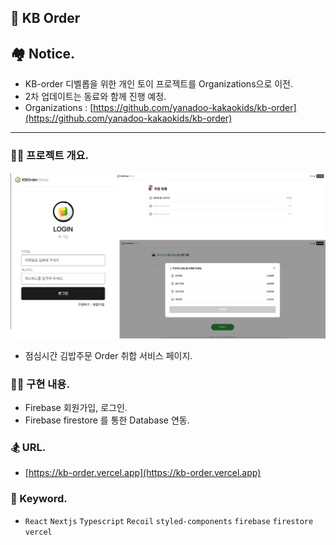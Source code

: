 ## 🍙 KB Order

## 🏘 Notice.

- KB-order 디벨롭을 위한 개인 토이 프로젝트를 Organizations으로 이전.
- 2차 업데이트는 동료와 함께 진행 예정.
- Organizations : [https://github.com/yanadoo-kakaokids/kb-order](https://github.com/yanadoo-kakaokids/kb-order)

---

### 🧑‍💻 프로젝트 개요.

<img src=".docs/img_readme.png" width="600" alt="" />

- 점심시간 김밥주문 Order 취합 서비스 페이지.

### 👩‍🚀 구현 내용.

- Firebase 회원가입, 로그인.
- Firebase firestore 를 통한 Database 연동.

### 🏂 URL.

- [https://kb-order.vercel.app](https://kb-order.vercel.app)

### 🪬 Keyword.

- `React` `Nextjs` `Typescript` `Recoil` `styled-components` `firebase` `firestore` `vercel`
